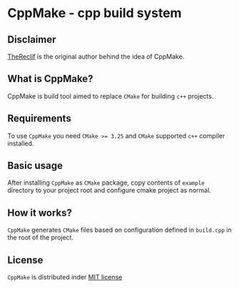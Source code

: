 # CppMake - cpp build system
## Disclaimer

[TheReclif](https://github.com/TheReclif) is the original author behind the idea of CppMake.

## What is CppMake?

CppMake is build tool aimed to replace `CMake` for building `c++` projects.

## Requirements

To use `CppMake` you need `CMake >= 3.25` and `CMake` supported `c++` compiler installed.

## Basic usage

After installing `CppMake` as `CMake` package, copy contents of `example` directory to your project root and configure cmake project as normal.

## How it works?

`CppMake` generates `CMake` files based on configuration defined in `build.cpp` in the root of the project.

## License

`CppMake` is distributed inder [MIT license](LICENSE)